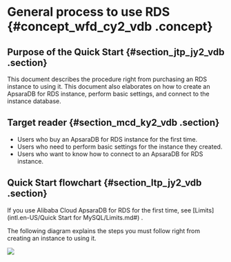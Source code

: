 # General process to use RDS {#concept_wfd_cy2_vdb .concept}

## Purpose of the Quick Start {#section_jtp_jy2_vdb .section}

This document describes the procedure right from purchasing an RDS instance to using it. This document also elaborates on how to create an ApsaraDB for RDS instance, perform basic settings, and connect to the instance database.

## Target reader {#section_mcd_ky2_vdb .section}

-   Users who buy an ApsaraDB for RDS instance for the first time.
-   Users who need to perform basic settings for the instance they created.
-   Users who want to know how to connect to an ApsaraDB for RDS instance.

## Quick Start flowchart {#section_ltp_jy2_vdb .section}

If you use Alibaba Cloud ApsaraDB for RDS for the first time, see [Limits](intl.en-US/Quick Start for MySQL/Limits.md#) .

The following diagram explains the steps you must follow right from creating an instance to using it.

![](http://static-aliyun-doc.oss-cn-hangzhou.aliyuncs.com/assets/img/7813/15440590831776_en-US.png)

